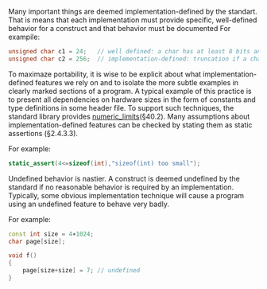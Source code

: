 Many important things are deemed implementation-defined by the standart. That is means that each implementation must provide specific, well-defined behavior for a construct and that behavior must be documented
For exampile:
```cpp
unsigned char c1 = 24;   // well defined: a char has at least 8 bits and can always hold 64
unsigned char c2 = 256;  // implementation-defined: truncation if a char has only 8 bits  
```

To maximaze portability, it is wise to be explicit about what implementation-defined features we rely on and to isolate the more subtle examples in clearly marked sections of a program.  A typical example of this practice is to present all dependencies on hardware sizes in the form of constants and type definitions in some header file. To support such techniques, the standard library provides [numeric_limits](numeric_limits)(§40.2). Many assumptions about implementation-defined features can be checked by stating them as static assertions (§2.4.3.3). 

For example:
```cpp
static_assert(4<=sizeof(int),"sizeof(int) too small");
```

Undefined behavior is nastier. A construct is deemed undefined by the standard if no reasonable behavior is required by an implementation. Typically, some obvious implementation technique will cause a program using an undefined feature to behave very badly. 

For example:
```cpp
const int size = 4∗1024;
char page[size];

void f()
{
	page[size+size] = 7; // undefined
}
```